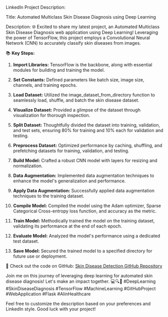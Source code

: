 LinkedIn Project Description:

Title: Automated Multiclass Skin Disease Diagnosis using Deep Learning

Description:
🌐 Excited to share my latest project, an Automated Multiclass Skin Disease Diagnosis web application using Deep Learning! Leveraging the power of TensorFlow, this project employs a Convolutional Neural Network (CNN) to accurately classify skin diseases from images.

📚 **Key Steps:**
1. **Import Libraries:** TensorFlow is the backbone, along with essential modules for building and training the model.
   
2. **Set Constants:** Defined parameters like batch size, image size, channels, and training epochs.

3. **Load Dataset:** Utilized the image_dataset_from_directory function to seamlessly load, shuffle, and batch the skin disease dataset.

4. **Visualize Dataset:** Provided a glimpse of the dataset through visualization for thorough inspection.

5. **Split Dataset:** Thoughtfully divided the dataset into training, validation, and test sets, ensuring 80% for training and 10% each for validation and testing.

6. **Preprocess Dataset:** Optimized performance by caching, shuffling, and prefetching datasets for training, validation, and testing.

7. **Build Model:** Crafted a robust CNN model with layers for resizing and normalization.

8. **Data Augmentation:** Implemented data augmentation techniques to enhance the model's generalization and performance.

9. **Apply Data Augmentation:** Successfully applied data augmentation techniques to the training dataset.

10. **Compile Model:** Compiled the model using the Adam optimizer, Sparse Categorical Cross-entropy loss function, and accuracy as the metric.

11. **Train Model:** Methodically trained the model on the training dataset, validating its performance at the end of each epoch.

12. **Evaluate Model:** Analyzed the model's performance using a dedicated test dataset.

13. **Save Model:** Secured the trained model to a specified directory for future use or deployment.

🚀 Check out the code on GitHub: [Skin Disease Detection GitHub Repository](https://github.com/Skin-Disease-Detection/WT-PROJECT)

Join me on this journey of leveraging deep learning for automated skin disease diagnosis! Let's make an impact together. 💻🔍🤖 #DeepLearning #SkinDiseaseDiagnosis #TensorFlow #MachineLearning #GitHubProject #WebApplication #Flask #AIinHealthcare

Feel free to customize the description based on your preferences and LinkedIn style. Good luck with your project!
